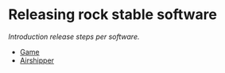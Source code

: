 # Releasing rock stable software

_Introduction release steps per software._

- [Game](game.md)
- [Airshipper](airshipper.md)
